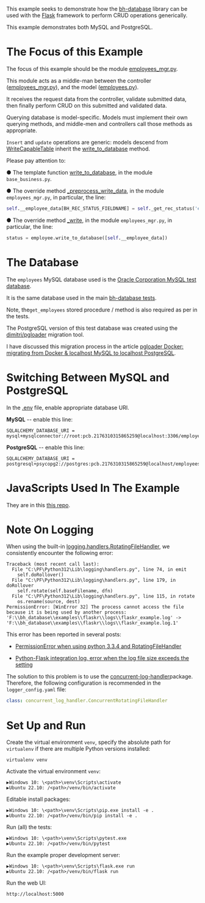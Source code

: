 
This example seeks to demonstrate how the [bh-database](https://pypi.org/project/bh-database/) library can be used with the [Flask](https://flask.palletsprojects.com/en/3.0.x/) framework to perform CRUD operations generically.

This example demonstrates both MySQL and PostgreSQL.

# The Focus of this Example

The focus of this example should be the module [employees_mgr.py](https://github.com/behai-nguyen/bh_database/blob/43daed5a4191d13df626bc87d06e3f26a2d892f7/examples/flaskr/src/flaskr/business/employees_mgr.py).

This module acts as a middle-man between the controller ([employees_mgr.py](https://github.com/behai-nguyen/bh_database/blob/43daed5a4191d13df626bc87d06e3f26a2d892f7/examples/flaskr/src/flaskr/controllers/employees_admin.py)), and the model ([employees.py](https://github.com/behai-nguyen/bh_database/blob/43daed5a4191d13df626bc87d06e3f26a2d892f7/examples/flaskr/src/flaskr/models/employees.py)).

It receives the request data from the controller, validate submitted data, then finally perform CRUD on this submitted and validated data.

Querying database is model-specific. Models must implement their own querying methods, and middle-men and controllers call those methods as appropriate.

``Insert`` and ``update`` operations are generic: models descend from [WriteCapableTable](https://bh-database.readthedocs.io/en/latest/base_table.html#bh_database.base_table.WriteCapableTable) inherit the [write_to_database](https://bh-database.readthedocs.io/en/latest/base_table.html#bh_database.base_table.WriteCapableTable.write_to_database) method.

Please pay attention to:

● The template function [write_to_database](https://github.com/behai-nguyen/bh_database/blob/43daed5a4191d13df626bc87d06e3f26a2d892f7/examples/flaskr/src/flaskr/business/base_business.py#L314), in the module ``base_business.py``.

● The override method [_preprocess_write_data](https://github.com/behai-nguyen/bh_database/blob/43daed5a4191d13df626bc87d06e3f26a2d892f7/examples/flaskr/src/flaskr/business/employees_mgr.py#L87), in the module ``employees_mgr.py``, in particular, the line:

```python
self.__employee_data[BH_REC_STATUS_FIELDNAME] = self._get_rec_status('empNo')
```

● The override method [_write](https://github.com/behai-nguyen/bh_database/blob/43daed5a4191d13df626bc87d06e3f26a2d892f7/examples/flaskr/src/flaskr/business/employees_mgr.py#L128), in the module ``employees_mgr.py``, in particular, the line:

```python
status = employee.write_to_database([self.__employee_data])
```

# The Database

The ``employees`` MySQL database used is the [Oracle Corporation MySQL test database](https://github.com/datacharmer/test_db).

It is the same database used in the main [bh-database tests](https://github.com/behai-nguyen/bh_database/tree/main/tests).

Note, the``get_employees`` stored procedure / method is also required as per in the tests.

The PostgreSQL version of this test database was created using the [dimitri/pgloader](https://hub.docker.com/r/dimitri/pgloader/) migration tool.

I have discussed this migration process in the article 
[pgloader Docker: migrating from Docker & localhost MySQL to localhost PostgreSQL](
https://behainguyen.wordpress.com/2022/11/13/pgloader-docker-migrating-from-docker-localhost-mysql-to-localhost-postgresql/).

# Switching Between MySQL and PostgreSQL

In the [.env](https://github.com/behai-nguyen/bh_database/blob/43daed5a4191d13df626bc87d06e3f26a2d892f7/examples/flaskr/.env) file, enable appropriate database URI.


**MySQL** -- enable this line:

```
SQLALCHEMY_DATABASE_URI = mysql+mysqlconnector://root:pcb.2176310315865259@localhost:3306/employees
```

**PostgreSQL** -- enable this line:

```
SQLALCHEMY_DATABASE_URI = postgresql+psycopg2://postgres:pcb.2176310315865259@localhost/employees
```

# JavaScripts Used In The Example

They are in this [this repo](https://github.com/behai-nguyen/js).

# Note On Logging

When using the built-in [logging.handlers.RotatingFileHandler](https://docs.python.org/3/library/logging.handlers.html#rotatingfilehandler), we consistently encounter the following error:

```
Traceback (most recent call last):
  File "C:\PF\Python312\Lib\logging\handlers.py", line 74, in emit
    self.doRollover()
  File "C:\PF\Python312\Lib\logging\handlers.py", line 179, in doRollover
    self.rotate(self.baseFilename, dfn)
  File "C:\PF\Python312\Lib\logging\handlers.py", line 115, in rotate
    os.rename(source, dest)
PermissionError: [WinError 32] The process cannot access the file because it is being used by another process: 'F:\\bh_database\\examples\\flaskr\\logs\\flaskr_example.log' -> 'F:\\bh_database\\examples\\flaskr\\logs\\flaskr_example.log.1'
```

This error has been reported in several posts:

* [PermissionError when using python 3.3.4 and RotatingFileHandler](https://stackoverflow.com/questions/22459850/permissionerror-when-using-python-3-3-4-and-rotatingfilehandler)

* [Python-Flask integration log, error when the log file size exceeds the setting](https://www.programmersought.com/article/43941158027/)

The solution to this problem is to use the [concurrent-log-handler](https://pypi.org/project/concurrent-log-handler/)package. Therefore, the following configuration is recommended in the ``logger_config.yaml`` file:

```yaml
class: concurrent_log_handler.ConcurrentRotatingFileHandler
```

# Set Up and Run

Create the virtual environment ``venv``, specify the absolute path for ``virtualenv`` if there are multiple Python versions installed:

```
virtualenv venv
```

Activate the virtual environment ``venv``:

```
▶️Windows 10: \<path>\venv\Scripts\activate
▶️Ubuntu 22.10: /<path>/venv/bin/activate
```

Editable install packages:

```
▶️Windows 10: \<path>\venv\Scripts\pip.exe install -e .
▶️Ubuntu 22.10: /<path>/venv/bin/pip install -e .
```

Run (all) the tests:

```
▶️Windows 10: \<path>\venv\Scripts\pytest.exe
▶️Ubuntu 22.10: /<path>/venv/bin/pytest
```

Run the example proper development server:

```
▶️Windows 10: \<path>\venv\Scripts\flask.exe run
▶️Ubuntu 22.10: /<path>/venv/bin/flask run
```

Run the web UI:

```
http://localhost:5000
```
